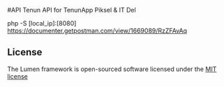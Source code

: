 #API Tenun
API for TenunApp Piksel & IT Del

php -S [local_ip]:[8080]
https://documenter.getpostman.com/view/1669089/RzZFAvAq

## License

The Lumen framework is open-sourced software licensed under the [MIT license](http://opensource.org/licenses/MIT)